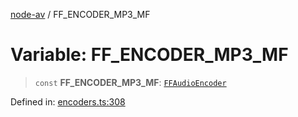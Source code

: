 [node-av](../globals.md) / FF\_ENCODER\_MP3\_MF

# Variable: FF\_ENCODER\_MP3\_MF

> `const` **FF\_ENCODER\_MP3\_MF**: [`FFAudioEncoder`](../type-aliases/FFAudioEncoder.md)

Defined in: [encoders.ts:308](https://github.com/seydx/av/blob/f8631fc881b394300b1479f511d55cf1c370a87f/src/constants/encoders.ts#L308)

